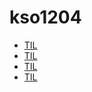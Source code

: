 # kso1204

* [TIL](https://github.com/kso1204/TIL/README.md)
* [TIL](https://github.com/kso1204/Project-des/README.md)
* [TIL](https://github.com/kso1204/README.md)
* [TIL](https://github.com/kso1204/README.md)
